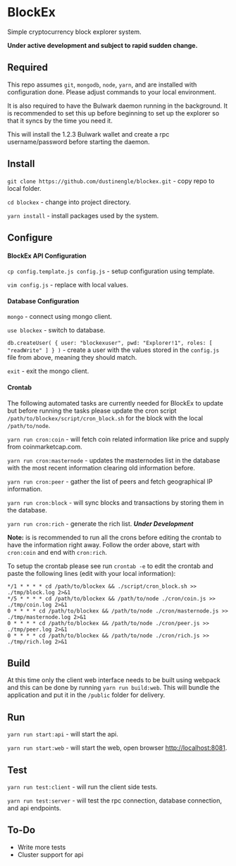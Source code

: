 # BlockEx
Simple cryptocurrency block explorer system.

__Under active development and subject to rapid sudden change.__

## Required
This repo assumes `git`, `mongodb`, `node`, `yarn`, and are installed with configuration done.  Please adjust commands to your local environment. 

It is also required to have the Bulwark daemon running in the background. It is recommended to set this up before beginning to set up the explorer so that it syncs by the time you need it.

This will install the 1.2.3 Bulwark wallet and create a rpc username/password before starting the daemon.

## Install
`git clone https://github.com/dustinengle/blockex.git` - copy repo to local folder.

`cd blockex` - change into project directory.

`yarn install` - install packages used by the system.

## Configure
#### BlockEx API Configuration
`cp config.template.js config.js` - setup configuration using template.

`vim config.js` - replace with local values.

#### Database Configuration
`mongo` - connect using mongo client.

`use blockex` - switch to database.

`db.createUser( { user: "blockexuser", pwd: "Explorer!1", roles: [ "readWrite" ] } )` - create a user with the values stored in the `config.js` file from above, meaning they should match.

`exit` - exit the mongo client.

#### Crontab
The following automated tasks are currently needed for BlockEx to update but before running the tasks please update the cron script `/path/to/blockex/script/cron_block.sh` for the block with the local `/path/to/node`.

`yarn run cron:coin` - will fetch coin related information like price and supply from coinmarketcap.com.

`yarn run cron:masternode` - updates the masternodes list in the database with the most recent information clearing old information before.

`yarn run cron:peer` - gather the list of peers and fetch geographical IP information.

`yarn run cron:block` - will sync blocks and transactions by storing them in the database.

`yarn run cron:rich` - generate the rich list. __*Under Development*__

__Note:__ is is recommended to run all the crons before editing the crontab to have the information right away.  Follow the order above, start with `cron:coin` and end with `cron:rich`.

To setup the crontab please see run `crontab -e` to edit the crontab and paste the following lines (edit with your local information):
```
*/1 * * * * cd /path/to/blockex && ./script/cron_block.sh >> ./tmp/block.log 2>&1
*/5 * * * * cd /path/to/blockex && /path/to/node ./cron/coin.js >> ./tmp/coin.log 2>&1
0 * * * * cd /path/to/blockex && /path/to/node ./cron/masternode.js >> ./tmp/masternode.log 2>&1
0 * * * * cd /path/to/blockex && /path/to/node ./cron/peer.js >> ./tmp/peer.log 2>&1
0 * * * * cd /path/to/blockex && /path/to/node ./cron/rich.js >> ./tmp/rich.log 2>&1
```

## Build
At this time only the client web interface needs to be built using webpack and this can be done by running `yarn run build:web`.  This will bundle the application and put it in the `/public` folder for delivery.

## Run
`yarn run start:api` - will start the api.

`yarn run start:web` - will start the web, open browser [http://localhost:8081](http://localhost:8081).

## Test
`yarn run test:client` - will run the client side tests.

`yarn run test:server` - will test the rpc connection, database connection, and api endpoints.

## To-Do
- Write more tests
- Cluster support for api
